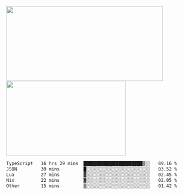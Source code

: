 <a href="https://github.com/anuraghazra/github-readme-stats">
  <img height=200 width=420 align="center" src="https://github-readme-stats.vercel.app/api?username=airRnot1106&hide_title=true&show_icons=true&rank_icon=github" />
</a>
<a href="https://github.com/anuraghazra/convoychat">
  <img height=200 width=320 align="center" src="https://github-readme-stats.vercel.app/api/top-langs/?username=airRnot1106&hide_title=true&layout=compact&hide=html,css" />
</a>

<!--START_SECTION:waka-->

```txt
TypeScript   16 hrs 29 mins  ██████████████████████▒░░   89.16 %
JSON         39 mins         █░░░░░░░░░░░░░░░░░░░░░░░░   03.52 %
Lua          27 mins         ▓░░░░░░░░░░░░░░░░░░░░░░░░   02.45 %
Nix          22 mins         ▓░░░░░░░░░░░░░░░░░░░░░░░░   02.05 %
Other        15 mins         ▒░░░░░░░░░░░░░░░░░░░░░░░░   01.42 %
```

<!--END_SECTION:waka-->
